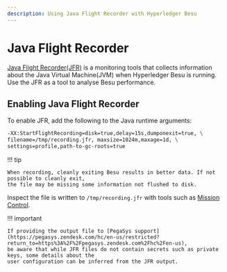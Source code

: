 ```yaml
---
description: Using Java Flight Recorder with Hyperledger Besu 
---
```


# Java Flight Recorder

[Java Flight Recorder(JFR)](https://docs.oracle.com/javacomponents/jmc-5-4/jfr-runtime-guide/about.htm#JFRUH170)
is a monitoring tools that collects information about the Java Virtual Machine(JVM) when Hyperledger
Besu is running. Use the JFR as a tool to analyse Besu performance.

## Enabling Java Flight Recorder

To enable JFR, add the following to the Java runtime arguments:

```bash
-XX:StartFlightRecording=disk=true,delay=15s,dumponexit=true, \
filename=/tmp/recording.jfr, maxsize=1024m,maxage=1d, \
settings=profile,path-to-gc-roots=true
```

!!! tip
    
    When recording, cleanly exiting Besu results in better data. If not possible to cleanly exit,
    the file may be missing some information not flushed to disk.

Inspect the file is written to `/tmp/recording.jfr` with tools such as [Mission Control](https://docs.oracle.com/javacomponents/jmc-5-5/jmc-user-guide/intro.htm#JMCCI109).

!!! important
    
    If providing the output file to [PegaSys support](https://pegasys.zendesk.com/hc/en-us/restricted?return_to=https%3A%2F%2Fpegasys.zendesk.com%2Fhc%2Fen-us),
    be aware that while JFR files do not contain secrets such as private keys, some details about the
    user configuration can be inferred from the JFR output.